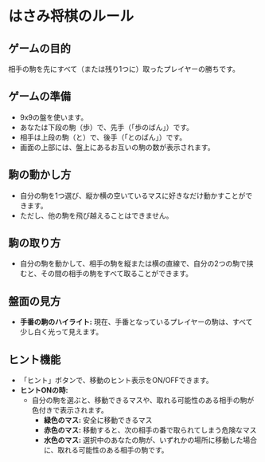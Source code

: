 # はさみ将棋のルール

## ゲームの目的
相手の駒を先にすべて（または残り1つに）取ったプレイヤーの勝ちです。

## ゲームの準備
- 9x9の盤を使います。
- あなたは下段の駒（歩）で、先手（「歩のばん」）です。
- 相手は上段の駒（と）で、後手（「とのばん」）です。
- 画面の上部には、盤上にあるお互いの駒の数が表示されます。

## 駒の動かし方
- 自分の駒を1つ選び、縦か横の空いているマスに好きなだけ動かすことができます。
- ただし、他の駒を飛び越えることはできません。

## 駒の取り方
- 自分の駒を動かして、相手の駒を縦または横の直線で、自分の2つの駒で挟むと、その間の相手の駒をすべて取ることができます。

## 盤面の見方
- **手番の駒のハイライト:** 現在、手番となっているプレイヤーの駒は、すべて少し白く光って見えます。

## ヒント機能
- 「ヒント」ボタンで、移動のヒント表示をON/OFFできます。
- **ヒントONの時:**
  - 自分の駒を選ぶと、移動できるマスや、取れる可能性のある相手の駒が色付きで表示されます。
    - **緑色のマス:** 安全に移動できるマス
    - **赤色のマス:** 移動すると、次の相手の番で取られてしまう危険なマス
    - **水色のマス:** 選択中のあなたの駒が、いずれかの場所に移動した場合に、取れる可能性のある相手の駒です。
